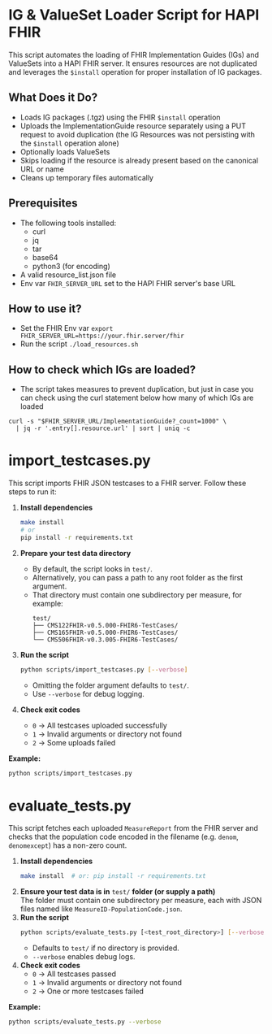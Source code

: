 # IG & ValueSet Loader Script for HAPI FHIR

This script automates the loading of FHIR Implementation Guides (IGs) and ValueSets into a HAPI FHIR server. It ensures resources are not duplicated and leverages the `$install` operation for proper installation of IG packages.

## What Does it Do?

- Loads IG packages (.tgz) using the FHIR `$install` operation
- Uploads the ImplementationGuide resource separately using a PUT request to avoid duplication (the IG Resources was not persisting with the `$install` operation alone)
- Optionally loads ValueSets
- Skips loading if the resource is already present based on the canonical URL or name
- Cleans up temporary files automatically

## Prerequisites

- The following tools installed:
  - curl
  - jq
  - tar
  - base64
  - python3 (for encoding)
- A valid resource_list.json file
- Env var `FHIR_SERVER_URL` set to the HAPI FHIR server's base URL

## How to use it?
- Set the FHIR Env var `export FHIR_SERVER_URL=https://your.fhir.server/fhir`
- Run the script `./load_resources.sh`

## How to check which IGs are loaded?
- The script takes measures to prevent duplication, but just in case you can check using the curl statement below how many of which IGs are loaded
```
curl -s "$FHIR_SERVER_URL/ImplementationGuide?_count=1000" \
  | jq -r '.entry[].resource.url' | sort | uniq -c
```

# import_testcases.py

This script imports FHIR JSON testcases to a FHIR server.
Follow these steps to run it:

1. **Install dependencies**  
   ```bash
   make install
   # or
   pip install -r requirements.txt
   ```
2. **Prepare your test data directory**  
   - By default, the script looks in `test/`.  
   - Alternatively, you can pass a path to any root folder as the first argument.  
   - That directory must contain one subdirectory per measure, for example:  
     ```text
     test/
     ├── CMS122FHIR-v0.5.000-FHIR6-TestCases/
     ├── CMS165FHIR-v0.5.000-FHIR6-TestCases/
     └── CMS506FHIR-v0.3.005-FHIR6-TestCases/
     ```

3. **Run the script**  
   ```bash
   python scripts/import_testcases.py [--verbose]
   ```
   - Omitting the folder argument defaults to `test/`.  
   - Use `--verbose` for debug logging.

4. **Check exit codes**  
   - `0` → All testcases uploaded successfully  
   - `1` → Invalid arguments or directory not found  
   - `2` → Some uploads failed

**Example:**  
```bash
python scripts/import_testcases.py
```

# evaluate_tests.py

This script fetches each uploaded `MeasureReport` from the FHIR server and checks that the population code encoded in the filename (e.g. `denom`, `denomexcept`) has a non-zero count.

1. **Install dependencies**  
   ```bash
   make install  # or: pip install -r requirements.txt
   ```
2. **Ensure your test data is in** `test/` **folder (or supply a path)**  
   The folder must contain one subdirectory per measure, each with JSON files named like `MeasureID-PopulationCode.json`.
3. **Run the script**  
   ```bash
   python scripts/evaluate_tests.py [<test_root_directory>] [--verbose]
   ```
   - Defaults to `test/` if no directory is provided.  
   - `--verbose` enables debug logs.
4. **Check exit codes**  
   - `0` → All testcases passed  
   - `1` → Invalid arguments or directory not found  
   - `2` → One or more testcases failed

**Example:**  
```bash
python scripts/evaluate_tests.py --verbose
```